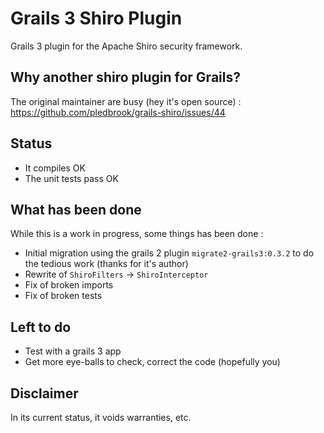 Grails 3 Shiro Plugin
=====================

Grails 3 plugin for the Apache Shiro security framework.

Why another shiro plugin for Grails?
------------------------------------

The original maintainer are busy (hey it's open source) :
https://github.com/pledbrook/grails-shiro/issues/44

Status
------

* It compiles OK
* The unit tests pass OK

What has been done
------------------

While this is a work in progress, some things has been done :

* Initial migration using the grails 2 plugin `migrate2-grails3:0.3.2` to do the tedious work (thanks for it's author)
* Rewrite of `ShiroFilters` -> `ShiroInterceptor`
* Fix of broken imports
* Fix of broken tests

Left to do
----------

* Test with a grails 3 app
* Get more eye-balls to check, correct the code (hopefully you)

Disclaimer
----------

In its current status, it voids warranties, etc.